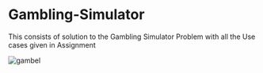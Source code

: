 # Gambling-Simulator
This consists of solution to the Gambling Simulator Problem with all the Use cases given in Assignment


![gambel](https://user-images.githubusercontent.com/55086085/87466550-14ee9300-c634-11ea-868c-2ac5e9733798.gif)


